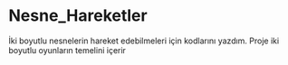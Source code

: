 # Nesne_Hareketler
İki boyutlu nesnelerin hareket edebilmeleri için kodlarını yazdım. Proje iki boyutlu oyunların temelini içerir
